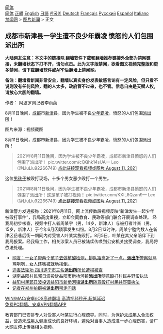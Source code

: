  <!-- 面包屑导航 --> <div class="breadcrumb"><!-- GTranslate: https://gtranslate.io/ -->  <div class="switcher notranslate">  <div class="selected">  <a href="#" onclick="return false;"> 简体</a>  </div>  <div class="option">  <a href="https://www.bannedbook.org" onclick="doGTranslate('zh-CN|zh-CN');jQuery('div.switcher div.selected a').html(jQuery(this).html());return false;" title="简体中文" class="nturl selected"> 简体</a>  <a href="https://www.bannedbook.org/zh-tw/" onclick="doGTranslate('zh-CN|zh-TW');jQuery('div.switcher div.selected a').html(jQuery(this).html());return false;" title="繁體中文" class="nturl"> 正體</a>  <a href="https://www.bannedbook.org/en/" onclick="doGTranslate('zh-CN|en');jQuery('div.switcher div.selected a').html(jQuery(this).html());return false;" title="English" class="nturl"> English</a>  <a href="https://www.bannedbook.org/ja/" onclick="doGTranslate('zh-CN|ja');jQuery('div.switcher div.selected a').html(jQuery(this).html());return false;" title="日本語" class="nturl"> 日語</a>  <a href="https://www.bannedbook.org/ko/" onclick="doGTranslate('zh-CN|ko');jQuery('div.switcher div.selected a').html(jQuery(this).html());return false;" title="한국어" class="nturl"> 한국어</a>  <a href="https://www.bannedbook.org/de/" onclick="doGTranslate('zh-CN|de');jQuery('div.switcher div.selected a').html(jQuery(this).html());return false;" title="Deutsch" class="nturl"> Deutsch</a>  <a href="https://www.bannedbook.org/fr/" onclick="doGTranslate('zh-CN|fr');jQuery('div.switcher div.selected a').html(jQuery(this).html());return false;" title="Français" class="nturl"> Français</a>  <a href="https://www.bannedbook.org/ru/" onclick="doGTranslate('zh-CN|ru');jQuery('div.switcher div.selected a').html(jQuery(this).html());return false;" title="Русский" class="nturl"> Русский</a>  <a href="https://www.bannedbook.org/es/" onclick="doGTranslate('zh-CN|es');jQuery('div.switcher div.selected a').html(jQuery(this).html());return false;" title="Español" class="nturl"> Español</a>  <a href="https://www.bannedbook.org/it/" onclick="doGTranslate('zh-CN|it');jQuery('div.switcher div.selected a').html(jQuery(this).html());return false;" title="Italiano" class="nturl"> Italiano</a>  </div>  </div>      <div class='breadcrumb-sub'><!-- Breadcrumb NavXT 6.3.0 --> <a href="https://www.bannedbook.org/" class="home">禁闻网</a> &gt; <a href="https://www.bannedbook.org/bnews/topimagenews/" class="category">图片新闻</a> &gt; 正文</div></div><h2>成都市新津县一学生遭不良少年霸凌 愤怒的人们包围派出所</h2> <p class="notice"><b>大陆网友注意：本文中的链接除 <a href="https://github.com/bannedbook/fanqiang" >翻墙</a>软件下载和<a href="https://github.com/killgcd/justmysocks/blob/master/README.md">翻墙推荐</a>链接外全部为禁网链接，未翻墙状态下打不开，请勿点击。此为文字版禁闻，欲看图文视频完整版和更多禁闻，请下载<a href="https://github.com/bannedbook/fanqiang">翻墙软件或APP</a>后翻墙上禁闻网。</p><p>备注：翻墙看新闻非常安全，翻墙以真实身份发表敏感言论有一定风险，但只看不说则没有任何风险，翻的人太多，政府管不过来，也不管。信息自由是天赋人权，请放心大胆的翻墙。</b></p>  <div class="entry"> <p>作者： 阿波罗网记者李雨菡</p> <p id="summary">8月11日晚间，<a href="https://www.bannedbook.org/bnews/tag/%e6%88%90%e9%83%bd/" class="st_tag internal_tag" rel="tag" title="标签 成都 下的日志">成都</a>市<a href="https://www.bannedbook.org/bnews/tag/%E6%96%B0%E6%B4%A5/" class="st_tag internal_tag" rel="tag" title="标签 新津 下的日志">新津</a>县，因为学生被不良<a href="https://www.bannedbook.org/bnews/tag/%E5%B0%91%E5%B9%B4/" class="st_tag internal_tag" rel="tag" title="标签 少年 下的日志">少年</a><a href="https://www.bannedbook.org/bnews/tag/%e9%9c%b8%e5%87%8c/" class="st_tag internal_tag" rel="tag" title="标签 霸凌 下的日志">霸凌</a>，愤怒的人们包围<a href="https://www.bannedbook.org/bnews/tag/%e6%b4%be%e5%87%ba%e6%89%80/" class="st_tag internal_tag" rel="tag" title="标签 派出所 下的日志">派出所</a>！</p>  <p id="conimg">图片来源：视频截图</p> <p>8月11日晚间，成都市新津县，因为学生被不良少年霸凌，愤怒的人们包围派出所！</p>  <blockquote><p>2021年8月11日晚间，因为学生被不良少年霸凌，成都市新津县愤怒的人们包围了派出所！ pic.twitter.com/cQQhk14sUA— Leo   (@LiuLiu92266749) <a href="https://twitter.com/LiuLiu92266749/status/1425485892332916736?ref_src=twsrc%5Etfw">点此链接观看视频或图片 August 11, 2021</a></p></blockquote> <p>这位<a href="https://www.bannedbook.org/bnews/tag/%E7%94%B7%E5%AD%A9%E5%AD%90/" class="st_tag internal_tag" rel="tag" title="标签 男孩子 下的日志">男孩子</a>被殴打现场，十多个男女恶少殴打一个男生。</p>  <blockquote><p>2021年8月11日晚间，因为学生被不良少年霸凌，成都市新津县愤怒的人们包围了派出所！这是孩子被打视频！ pic.twitter.com/KXIL8Qzan9— Leo   (@LiuLiu92266749) <a href="https://twitter.com/LiuLiu92266749/status/1425487240654852099?ref_src=twsrc%5Etfw">点此链接观看视频或图片 August 11, 2021</a></p></blockquote> <p>新津警方发通报称：2021年8月11日，网上流传数段视频反映“新津发生一起少年被殴打事件”，我局高度重视，立即会同教育、民政等部门联合开展调查处理。 经我局初步核查，视频中打人者周某宇（男，14岁，新津人）与被打者叶某（男，15岁，新津人）于今年6月因琐事发生纠纷。8月2日13时许，周某宇邀约数人在新津区岳巷后街一胡同内对受害人叶某实施殴打。8月5日，叶某在其父亲陪伴下到我局报案。经我局工作，相关涉案人员已被陆续传唤到公安机关接受调查，我局将依法处理。</p>  <ul class='op-related-articles' title='相关阅读'> <li><a href='https://www.bannedbook.org/bnews/bannedvideo/20210808/1602594.html' target='_blank'>网友：一女子带两个孩子去做核酸检测，排队距离近了一点，<b>派出所</b>警察就骂骂咧咧，女人还嘴被就地撂倒。</a></li> <li><a href='https://www.bannedbook.org/bnews/baitai/20210806/1600675.html' target='_blank'>迫害法轮功 四川遂宁市三名<b>派出所</b>所长遭报被查</a></li> <li><a href='https://www.bannedbook.org/bnews/baitai/20210802/1598952.html' target='_blank'>湖南益阳村民郭日波投诉益阳市新桥河镇<b>派出所</b>随意殴打村民并野蛮执法</a></li> <li><a href='https://www.bannedbook.org/bnews/weiquan/20210801/1598424.html' target='_blank'>益阳村民郭日波投诉益阳市新桥河镇<b>派出所</b>随意殴打村民并野蛮执法</a></li> <li><a href='https://www.bannedbook.org/bnews/renquan/20210730/1597230.html' target='_blank'>记者在郑州拍摄被<b>派出所</b>带走问话</a></li> </ul> <p class="texttj"> <a href="https://github.com/bannedbook/fanqiang/wiki/V2ray%E6%9C%BA%E5%9C%BA" target="_blank">WIN/MAC/安卓/iOS高速翻墙:高清视频秒开,超低延迟</a><br/> <a href="https://github.com/bannedbook/fanqiang/wiki/%E7%A6%81%E9%97%BB%E7%BD%91%E5%AE%89%E5%8D%93%E7%BF%BB%E5%A2%99%E6%96%B0%E9%97%BBAPP" target="_blank">免费PC翻墙、安卓VPN翻墙APP</a></p><p>教育部门已安排专人对受害人叶某进行心理疏导。同时，为保护<a href="https://www.bannedbook.org/bnews/tag/%E6%9C%AA%E6%88%90%E5%B9%B4%E4%BA%BA/" class="st_tag internal_tag" rel="tag" title="标签 未成年人 下的日志">未成年人</a>合法权益，营造未<a href="https://www.bannedbook.org/bnews/tag/%E6%88%90%E5%B9%B4%E4%BA%BA/" class="st_tag internal_tag" rel="tag" title="标签 成年人 下的日志">成年人</a>健康成长的良好环境，避免对当事人造成进一步心理伤害，请广大网友停止传播相关视频。</p><a name='sharetosocial'></a>  <div style="margin-bottom:5px;padding-bottom:5px;clear:both"> <div id="archive-pix-1" class="banner-ads"> <!-- AuctionX Display platform tag START --> <div id="26318x728x90x621x_ADSLOT2" clicktrack="%%CLICK_URL_ESC%%"></div> <!-- AuctionX Display platform tag END --> </div> <div id="archive-pix-2" class="banner-ads"> <!-- AuctionX Display platform tag START --> <div id="26315x300x250x621x_ADSLOT2" clicktrack="%%CLICK_URL_ESC%%"></div> <!-- AuctionX Display platform tag END --> </div> </div>  <div id="archive-pix-1" class="banner-ads"> <!-- AuctionX Display platform tag START --> <div id="26318x728x90x621x_ADSLOT3" clicktrack="%%CLICK_URL_ESC%%"></div> <!-- AuctionX Display platform tag END --> </div> </div><!--END ENTRY--> 